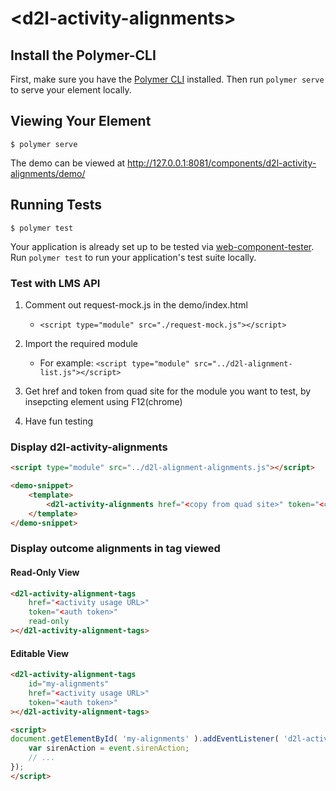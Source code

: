# \<d2l-activity-alignments\>



## Install the Polymer-CLI

First, make sure you have the [Polymer CLI](https://www.npmjs.com/package/polymer-cli) installed. Then run `polymer serve` to serve your element locally.

## Viewing Your Element

```
$ polymer serve
```
The demo can be viewed at http://127.0.0.1:8081/components/d2l-activity-alignments/demo/

## Running Tests

```
$ polymer test
```

Your application is already set up to be tested via [web-component-tester](https://github.com/Polymer/web-component-tester). Run `polymer test` to run your application's test suite locally.

### Test with LMS API

1. Comment out request-mock.js in the demo/index.html
	* `<script type="module" src="./request-mock.js"></script>`

2. Import the required module
	* For example: `<script type="module" src="../d2l-alignment-list.js"></script>`

3. Get href and token from quad site for the module you want to test, by insepcting element using F12(chrome)

4. Have fun testing

### Display d2l-activity-alignments

```html
<script type="module" src="../d2l-alignment-alignments.js"></script>

<demo-snippet>
	<template>
		<d2l-activity-alignments href="<copy from quad site>" token="<copy from quad site>"></d2l-activity-alignments>
	</template>
</demo-snippet>
```

### Display outcome alignments in tag viewed

#### Read-Only View

```html
<d2l-activity-alignment-tags
	href="<activity usage URL>"
	token="<auth token>"
	read-only
></d2l-activity-alignment-tags>
```

#### Editable View

```html
<d2l-activity-alignment-tags
	id="my-alignments"
	href="<activity usage URL>"
	token="<auth token>"
></d2l-activity-alignment-tags>

<script>
document.getElementById( 'my-alignments' ).addEventListener( 'd2l-activity-alignment-tags-update', function( event ) {
	var sirenAction = event.sirenAction;
	// ...
});
</script>
```